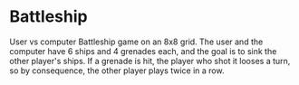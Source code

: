 # Battleship
User vs computer Battleship game on an 8x8 grid. The user and the computer have 6 ships and 4 grenades each, and the goal is to sink the other player's ships. If a grenade is hit, the player who shot it looses a turn, so by consequence, the other player plays twice in a row.
